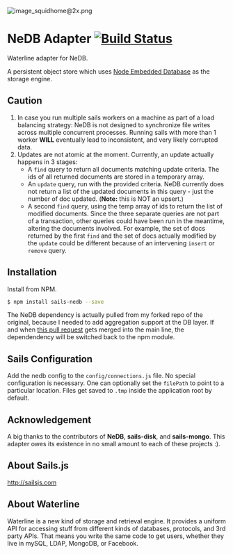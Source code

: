 ![image_squidhome@2x.png](http://i.imgur.com/RIvu9.png)

# NeDB Adapter [![Build Status](https://travis-ci.org/adityamukho/sails-nedb.svg?branch=master)](https://travis-ci.org/adityamukho/sails-nedb)

Waterline adapter for NeDB.

A persistent object store which uses [Node Embedded Database](https://github.com/louischatriot/nedb) as the storage engine.

## Caution

1. In case you run multiple sails workers on a machine as part of a load balancing strategy: NeDB is not designed to synchronize file writes across multiple concurrent processes. Running sails with more than 1 worker **WILL** eventually lead to inconsistent, and very likely corrupted data.
1. Updates are not atomic at the moment. Currently, an update actually happens in 3 stages:
    * A `find` query to return all documents matching update criteria. The ids of all returned documents are stored in a temporary array.
    * An `update` query, run with the provided criteria. NeDB currently does not return a list of the updated documents in this query - just the number of doc updated. (**Note:** this is NOT an upsert.)
    * A second `find` query, using the temp array of ids to return the list of modified documents.
Since the three separate queries are not part of a transaction, other queries could have been run in the meantime, altering the documents involved. For example, the set of docs returned by the first `find` and the set of docs actually modified by the `update` could be different because of an intervening `insert` or `remove` query.

## Installation

Install from NPM.

```bash
$ npm install sails-nedb --save
```

The NeDB dependency is actually pulled from my forked repo of the original, because I needed to add aggregation support at the DB layer. If and when [this pull request](https://github.com/louischatriot/nedb/pull/153) gets merged into the main line, the dependendency will be switched back to the npm module.

## Sails Configuration

Add the nedb config to the `config/connections.js` file.
No special configuration is necessary. One can optionally set the `filePath` to point to a particular location. Files get saved to `.tmp` inside the application root by default.

## Acknowledgement

A big thanks to the contributors of **NeDB**, **sails-disk**, and **sails-mongo**. This adapter owes its existence in no small amount to each of these projects :).

## About Sails.js
http://sailsjs.com

## About Waterline
Waterline is a new kind of storage and retrieval engine.  It provides a uniform API for accessing stuff from different kinds of databases, protocols, and 3rd party APIs.  That means you write the same code to get users, whether they live in mySQL, LDAP, MongoDB, or Facebook.
